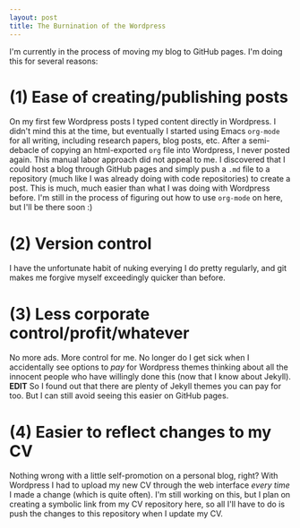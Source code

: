 ```yaml
---
layout: post
title: The Burnination of the Wordpress
---
```


I'm currently in the process of moving my blog to GitHub pages. I'm
doing this for several reasons: 

# (1) Ease of creating/publishing posts 
On my first few Wordpress posts I typed content directly in Wordpress.
I didn't mind this at the time, but eventually I started using Emacs
`org-mode` for all writing, including research papers, blog posts,
etc. After a semi-debacle of copying an html-exported `org` file into
Wordpress, I never posted again. This manual labor approach did not
appeal to me. I discovered that I could host a blog through GitHub
pages and simply push a `.md` file to a repository (much like I was
already doing with code repositories) to create a post. This is much,
much easier than what I was doing with Wordpress before. I'm still in
the process of figuring out how to use `org-mode` on here, but I'll be
there soon :)

# (2) Version control
I have the unfortunate habit of nuking everying I do pretty regularly,
and git makes me forgive myself exceedingly quicker than before.

# (3) Less corporate control/profit/whatever
No more ads. More control for me. No longer do I get sick when I accidentally
see options to _pay_ for Wordpress themes thinking about all the innocent people
who have willingly done this (now that I know about Jekyll). **EDIT** So I found
out that there are plenty of Jekyll themes you can pay for too. But I can still
avoid seeing this easier on GitHub pages.

# (4) Easier to reflect changes to my CV
Nothing wrong with a little self-promotion on a personal blog, right? With
Wordpress I had to upload my new CV through the web interface _every time_ I
made a change (which is quite often). I'm still working on this, but I plan on
creating a symbolic link from my CV repository here, so all I'll have to do is
push the changes to this repository when I update my CV.
